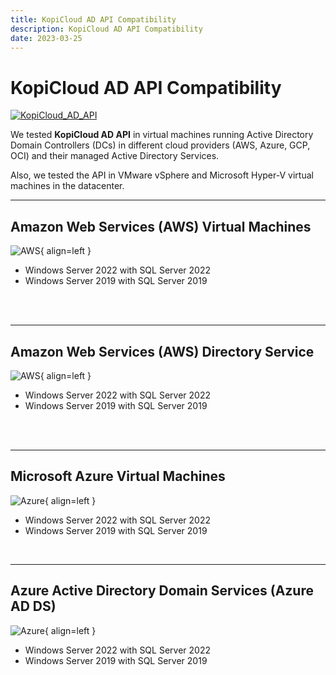 ```yaml
---
title: KopiCloud AD API Compatibility
description: KopiCloud AD API Compatibility
date: 2023-03-25
---
```


# KopiCloud AD API Compatibility

[![KopiCloud_AD_API](https://img.shields.io/badge/kopiCloud_ad-v1.0+-blueviolet.svg)](https://www.kopicloud-ad-api.com)

We tested **KopiCloud AD API** in virtual machines running Active Directory Domain Controllers (DCs) in different cloud providers (AWS, Azure, GCP, OCI) and their managed Active Directory Services.

Also, we tested the API in VMware vSphere and Microsoft Hyper-V virtual machines in the datacenter.

----

## Amazon Web Services (AWS) Virtual Machines


![AWS](https://help.kopicloud-ad-api.com/assets/docs/platform-aws-vm.png){ align=left }

- Windows Server 2022 with SQL Server 2022
- Windows Server 2019 with SQL Server 2019

<br /><br />

----

## Amazon Web Services (AWS) Directory Service

![AWS](https://help.kopicloud-ad-api.com/assets/docs/platform-aws-directory-service.png){ align=left }

- Windows Server 2022 with SQL Server 2022
- Windows Server 2019 with SQL Server 2019

<br /><br />

----

## Microsoft Azure Virtual Machines

![Azure](https://help.kopicloud-ad-api.com/assets/docs/platform-azure-vm.png){ align=left }

- Windows Server 2022 with SQL Server 2022
- Windows Server 2019 with SQL Server 2019

<br />

----

## Azure Active Directory Domain Services (Azure AD DS)

![Azure](https://help.kopicloud-ad-api.com/assets/docs/platform-azure-active-directory-domain-services.png){ align=left }

- Windows Server 2022 with SQL Server 2022
- Windows Server 2019 with SQL Server 2019
